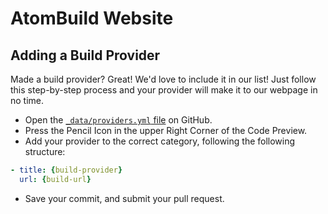 # AtomBuild Website

## Adding a Build Provider
Made a build provider? Great! We'd love to include it in our list! Just follow this step-by-step process and your provider will make it to our webpage in no time.

- Open the [`_data/providers.yml` file](https://github.com/AtomBuild/atombuild.github.io/blob/master/_data/providers.yml) on GitHub.
- Press the Pencil Icon in the upper Right Corner of the Code Preview.
- Add your provider to the correct category, following the following structure:

```yml
- title: {build-provider}
  url: {build-url}
```
- Save your commit, and submit your pull request.

